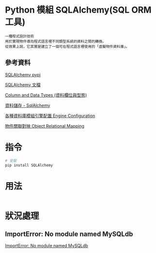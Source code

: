 # Python 模組 SQLAlchemy(SQL ORM工具)

```
一種程式設計技術
用於實現物件導向程式語言裡不同類型系統的資料之間的轉換。
從效果上說，它其實是建立了一個可在程式語言裡使用的「虛擬物件資料庫」。
```

## 參考資料

[SQLAlchemy pypi](https://pypi.org/project/SQLAlchemy/)

[SQLAlchemy 文檔](https://docs.sqlalchemy.org/en/14/contents.html)

[Column and Data Types (資料欄位與型態)](https://docs.sqlalchemy.org/en/14/core/type_basics.html#generic-types)

[資料儲存 - SqlAlchemy](https://ithelp.ithome.com.tw/articles/10280600)

[各種資料庫模組引擎配置 Engine Configuration](https://docs.sqlalchemy.org/en/14/core/engines.html)

[物件關聯對映 Object Relational Mapping](https://zh.wikipedia.org/wiki/%E5%AF%B9%E8%B1%A1%E5%85%B3%E7%B3%BB%E6%98%A0%E5%B0%84)


# 指令

```bash
# 安裝
pip install SQLAlchemy
```

# 用法

```Python
```

# 狀況處理

## ImportError: No module named MySQLdb

[ImportError: No module named MySQLdb](https://stackoverflow.com/questions/22252397/importerror-no-module-named-mysqldb)
